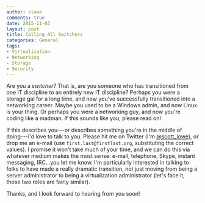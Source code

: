 ```yaml
---
author: slowe
comments: true
date: 2015-11-03
layout: post
title: Calling All Switchers
categories: General
tags:
- Virtualization
- Networking
- Storage
- Security
---
```


Are you a _switcher_? That is, are you someone who has transitioned from one IT discipline to an entirely new IT discipline? Perhaps you were a storage gal for a long time, and now you've successfully transitioned into a networking career. Maybe you used to be a Windows admin, and now Linux is your thing. Or perhaps you were a networking guy, and now you're coding like a madman. If this sounds like you, please read on!

If this describes you---or describes something you're in the middle of doing---I'd love to talk to you. Please hit me on Twitter (I'm [@scott_lowe][link-1]), or drop me an e-mail (use `first.last@firstlast.org`, substituting the correct values). I promise it won't take much of your time, and we can do this via whatever medium makes the most sense: e-mail, telephone, Skype, instant messaging, IRC...you let me know. I'm particularly interested in talking to folks to have made a really dramatic transition, not just moving from being a server administrator to being a virtualization administrator (let's face it, those two roles are fairly similar).

Thanks, and I look forward to hearing from you soon!


[link-1]: https://twitter.com/scott_lowe
